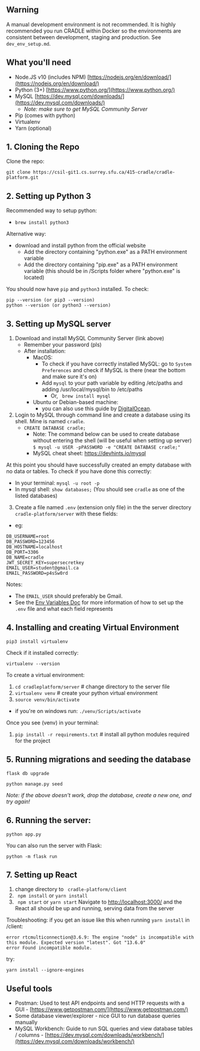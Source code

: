 ## Warning

A manual development environment is not recommended. It is highly recommended you run CRADLE within Docker so the environments are consistent between development, staging and production. See `dev_env_setup.md`.

## What you'll need 

* Node.JS v10 (includes NPM) [https://nodejs.org/en/download/](https://nodejs.org/en/download/)
* Python (3+) [https://www.python.org/](https://www.python.org/)
* MySQL [https://dev.mysql.com/downloads/](https://dev.mysql.com/downloads/)
	* _Note: make sure to get MySQL Community Server_ 
* Pip (comes with python)
* Virtualenv 
* Yarn (optional)

## 1. Cloning the Repo

Clone the repo:
```
git clone https://csil-git1.cs.surrey.sfu.ca/415-cradle/cradle-platform.git
```

## 2. Setting up Python 3
Recommended way to setup python:
* ```brew install python3```

Alternative way:
* download and install python from the official website
	* Add the directory containing "python.exe" as a PATH environment variable
	* Add the directory containing "pip.exe" as a PATH environment variable (this should be in /Scripts folder where "python.exe" is located)

You should now have `pip` and `python3` installed. To check:
```
pip --version (or pip3 --version)
python --version (or python3 --version)
```

## 3. Setting up MySQL server

1. Download and install MySQL Community Server (link above) 
	* Remember your password (pls)
	* After installation:
		* MacOS:
			* To check if you have correctly installed MySQL: go to `System Preferences` and check if MySQL is there (near the bottom and make sure it's on) 
			* Add `mysql` to your path variable by editing /etc/paths and adding /usr/local/mysql/bin to /etc/paths
				* Or,  ``` brew install mysql```
		* Ubuntu or Debian-based machine:
			* you can also use this guide by [DigitalOcean](https://www.digitalocean.com/community/tutorials/how-to-install-mysql-on-ubuntu-18-04).
2. Login to MySQL through command line and create a database using its shell. Mine is named `cradle`.
	* ``` CREATE DATABASE cradle; ```
		*  Note: The command below can be used to create database without entering the shell (will be useful when setting up server) ```$ mysql -u USER -pPASSWORD -e "CREATE DATABASE cradle;"```
	  * MySQL cheat sheet: https://devhints.io/mysql

At this point you should have successfully created an empty database with no data or tables. To check if you have done this correctly:
* In your terminal: ```mysql -u root -p ```
* In mysql shell: ```show databases;```  (You should see `cradle` as one of the listed databases)

3. Create a file named `.env` (extension only file) in the the server directory `cradle-platform/server` with these fields:
* eg: 
```
DB_USERNAME=root
DB_PASSWORD=123456
DB_HOSTNAME=localhost
DB_PORT=3306
DB_NAME=cradle
JWT_SECRET_KEY=supersecretkey
EMAIL_USER=student@gmail.ca
EMAIL_PASSWORD=p4sSw0rd
```
Notes:
- The `EMAIL_USER` should preferably be Gmail.
- See the [Env Variables Doc](https://csil-git1.cs.surrey.sfu.ca/415-cradle/cradle-platform/-/wikis/Env-Variables-Doc) for more information of how to set up the `.env` file and what each field represents

## 4. Installing and creating Virtual Environment
```
pip3 install virtualenv
```
Check if it installed correctly:
```
virtualenv --version
```
 
 To create a virtual environment:
 1. ```cd cradleplatform/server``` # change directory to the server file
 2. ```virtualenv venv``` # create your python virtual environment
 3. ```source venv/bin/activate```
 * if you're on windows run: ```./venv/Scripts/activate```

Once you see (venv) in your terminal:
1. ```pip install -r requirements.txt``` # install all python modules required for the project

## 5. Running migrations and seeding the database
```
flask db upgrade
```
```
python manage.py seed
```
_Note: if the above doesn't work, drop the database, create a new one, and try again!_

## 6. Running the server:
```
python app.py 
```
You can also run the server with Flask:
```
python -m flask run
```

## 7. Setting up React
1. change directory to ``` cradle-platform/client```
2. ``` npm install``` or ```yarn install```
3. ``` npm start``` or ```yarn start```
Navigate to [http://localhost:3000/](http://localhost:3000/) and the React all should be up and running, serving data from the server

Troubleshooting:
if you get an issue like this when running ```yarn install``` in /client: 
```
error rtcmulticonnection@3.6.9: The engine "node" is incompatible with this module. Expected version "latest". Got "13.6.0"  
error Found incompatible module.
```
try:
```
yarn install --ignore-engines
```
## Useful tools

*   Postman: Used to test API endpoints and send HTTP requests with a GUI - [https://www.getpostman.com/](https://www.getpostman.com/)
*   Some database viewer/explorer - nice GUI to run database queries manually
*   MySQL Workbench: Guide to run SQL queries and view database tables / columns - [https://dev.mysql.com/downloads/workbench/](https://dev.mysql.com/downloads/workbench/)